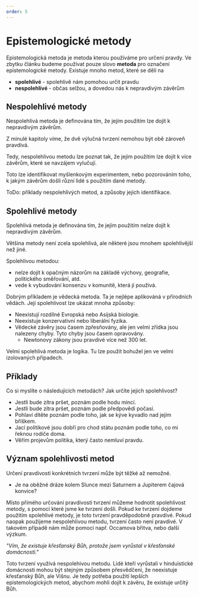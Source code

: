 ```yaml
---
order: 5
---
```


# Epistemologické metody

Epistemologická metoda je metoda kterou používáme pro určení pravdy. Ve zbytku článku budeme používat pouze slovo **metoda** pro označení epistemologické metody. Existuje mnoho metod, které se dělí na

- **spolehlivé** - spolehlivě nám pomohou určit pravdu
- **nespolehlivé** - občas selžou, a dovedou nás k nepravdivým závěrům

## Nespolehlivé metody

Nespolehlivá metoda je definována tím, že jejím použitím lze dojít k nepravdivým závěrům.

Z minulé kapitoly víme, že dvě výlučná tvrzení nemohou být obě zároveň pravdivá.

Tedy, nespolehlivou metodu lze poznat tak, že jejím použitím lze dojít k více závěrům, které se navzájem vylučují.

Toto lze identifikovat myšlenkovým experimentem, nebo pozorováním toho, k jakým závěrům došli různí lidé s použitím dané metody.

ToDo: příklady nespolehlivých metod, a způsoby jejich identifikace.

## Spolehlivé metody

Spolehlivá metoda je definována tím, že jejím použitím nelze dojít k nepravdivým závěrům.

Většina metody není zcela spolehlivá, ale některé jsou mnohem spolehlivější než jiné.

Spolehlivou metodou:

- nelze dojít k opačným názorům na základě výchovy, geografie, politického směřování, atd.
- vede k vybudování konsenzu v komunitě, která jí použivá.

Dobrým příkladem je vědecká metoda. Ta je nejlépe aplikováná v přírodních vědách. Její spolehlivost lze ukázat mnoha způsoby:

- Neexistují rozdílné Evropská nebo Asijská biologie.
- Neexistuje konzervativní nebo liberální fyzika.
- Vědecké závěry jsou časem zpřesňovány, ale jen velmi zřídka jsou nalezeny chyby. Tyto chyby jsou časem opravovány.
  - Newtonovy zákony jsou pravdivé více než 300 let.

Velmi spolehlivá metoda je logika. Tu lze použít bohužel jen ve velmi izolovaných případech.

## Příklady

Co si myslíte o následujících metodách? Jak určíte jejich spolehlivost?

- Jestli bude zítra pršet, poznám podle hodu mincí.
- Jestli bude zítra pršet, poznám podle předpovědi počasí.
- Pohlaví dítěte poznám podle toho, jak se kýve kyvadlo nad jejím bříškem.
- Jací politikové jsou dobří pro chod státu poznám podle toho, co mi řeknou rodiče doma.
- Věřím projevům politika, který často nemluví pravdu.

## Význam spolehlivosti metod

Určení pravdivosti konkrétních tvrzení může být těžké až nemožné.

- Je na oběžné dráze kolem Slunce mezi Saturnem a Jupiterem čajová konvice?

Místo přímého určování pravdivosti tvrzení můžeme hodnotit spolehlivost metody, s pomocí které jsme ke tvrzení došli. Pokud ke tvrzení dojdeme použitím spolehlivé metody, je toto tvrzení pravděpodobně pravdivé. Pokud naopak použijeme nespolehlivou metodu, tvrzení často není pravdivé. V takovém případě nám může pomoci např. Occamova břitva, nebo další výzkum.

*"Vím, že existuje křesťanský Bůh, protože jsem vyrůstal v křesťanské domácnosti."*

Toto tvrzení využívá nespolehivou metodu. Lidé kteří vyrůstali v hinduistické domácnosti mohou být stejným způsobem přesvědčeni, že neexistuje křesťanský Bůh, ale Višnu. Je tedy potřeba použití lepších epistemologických metod, abychom mohli dojít k závěru, že existuje určitý Bůh.
